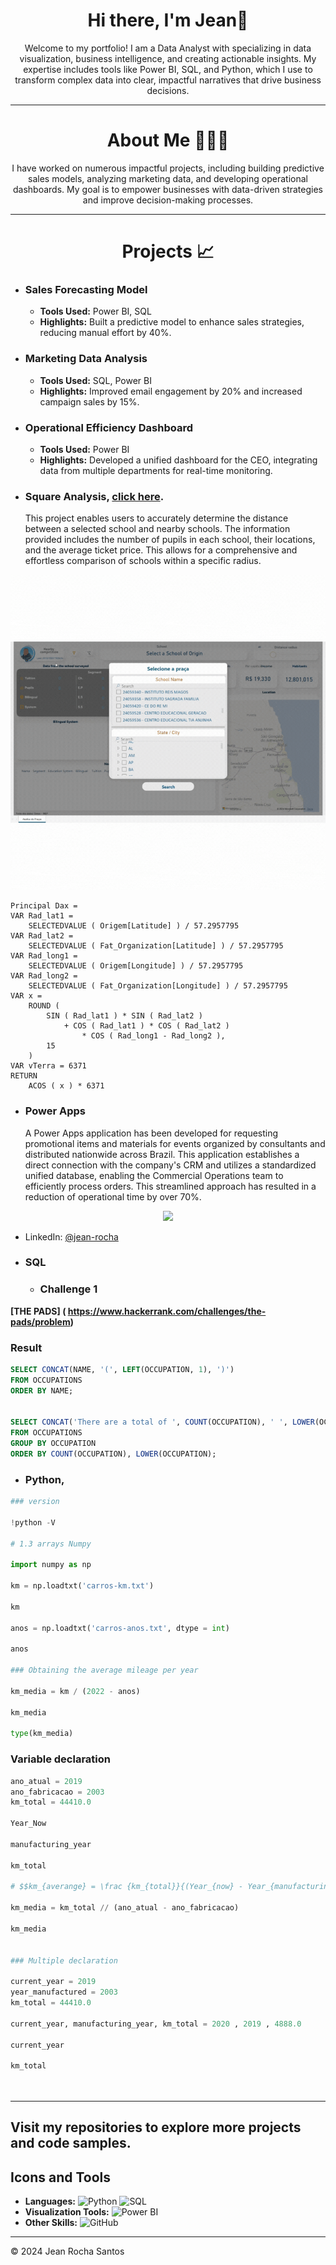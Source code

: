 <h1 align="center"> Hi there, I'm Jean👋</h1>

<div align="center"> Welcome to my portfolio! I am a Data Analyst with specializing in data visualization, business intelligence, and creating actionable insights. My expertise includes tools like Power BI, SQL, and Python, which I use to transform complex data into clear, impactful narratives that drive business decisions.</div>

---


<h1 align="center"> About Me 🙎🏽‍♂️ </h1>

<div align="center"> I have worked on numerous impactful projects, including building predictive sales models, analyzing marketing data, and developing operational dashboards. My goal is to empower businesses with data-driven strategies and improve decision-making processes.</div>

---

<h1 align="center"> Projects 📈 </h1>

- ### Sales Forecasting Model
  - **Tools Used:** Power BI, SQL
  - **Highlights:** Built a predictive model to enhance sales strategies, reducing manual effort by 40%.

- ### Marketing Data Analysis
  - **Tools Used:** SQL, Power BI
  - **Highlights:** Improved email engagement by 20% and increased campaign sales by 15%.

- ### Operational Efficiency Dashboard
  - **Tools Used:** Power BI
  - **Highlights:** Developed a unified dashboard for the CEO, integrating data from multiple departments for real-time monitoring.



- ### Square Analysis, **[click here](https://app.powerbi.com/reportEmbed?reportId=fc7abf58-d2d1-4802-9bfc-ccd80abb21ad&autoAuth=true&ctid=30cb66b6-2919-4c93-b208-6b8e8cefdd39/)**.
  This project enables users to accurately determine the distance between a selected school and nearby schools. The information provided includes the number of pupils in each school, their locations, and the average ticket price. This allows for a comprehensive and effortless comparison of schools within a specific radius.

<p align="center">
  <kbd>
    <img src="https://github.com/jean-rocha1/MyPortfolio/blob/main/Design%20sem%20nome.gif"></img>
  </kbd>
</p>

```DAX
Principal Dax = 
VAR Rad_lat1 =
    SELECTEDVALUE ( Origem[Latitude] ) / 57.2957795
VAR Rad_lat2 =
    SELECTEDVALUE ( Fat_Organization[Latitude] ) / 57.2957795
VAR Rad_long1 =
    SELECTEDVALUE ( Origem[Longitude] ) / 57.2957795
VAR Rad_long2 =
    SELECTEDVALUE ( Fat_Organization[Longitude] ) / 57.2957795
VAR x =
    ROUND (
        SIN ( Rad_lat1 ) * SIN ( Rad_lat2 )
            + COS ( Rad_lat1 ) * COS ( Rad_lat2 )
                * COS ( Rad_long1 - Rad_long2 ),
        15
    )
VAR vTerra = 6371
RETURN
    ACOS ( x ) * 6371

````
- ### Power Apps

  A Power Apps application has been developed for requesting promotional items and materials for events organized by consultants and distributed nationwide across Brazil. This application establishes a direct connection with the company's CRM and utilizes a standardized unified database, enabling the Commercial Operations team to efficiently process orders. This streamlined approach has resulted in a reduction of operational time by over 70%.

<p align="center">
  <kbd>
    <img src="https://github.com/jean-rocha1/MyPortfolio/blob/main/Design%20sem%20nome%20(1).gif"></img>
  </kbd>
</p>


- LinkedIn: [@jean-rocha](https://linkedin.com/in/jean-rocha)

- ### SQL 
  - ### Challenge 1 

**[THE PADS] ( https://www.hackerrank.com/challenges/the-pads/problem)**  

### Result
```SQL 
SELECT CONCAT(NAME, '(', LEFT(OCCUPATION, 1), ')')
FROM OCCUPATIONS
ORDER BY NAME;


SELECT CONCAT('There are a total of ', COUNT(OCCUPATION), ' ', LOWER(OCCUPATION), 's.')
FROM OCCUPATIONS
GROUP BY OCCUPATION
ORDER BY COUNT(OCCUPATION), LOWER(OCCUPATION);
```

- ### Python, 

```Python 
### version

!python -V

# 1.3 arrays Numpy

import numpy as np

km = np.loadtxt('carros-km.txt')

km

anos = np.loadtxt('carros-anos.txt', dtype = int)

anos

### Obtaining the average mileage per year

km_media = km / (2022 - anos)

km_media

type(km_media)

```

### Variable declaration


```Python 
ano_atual = 2019
ano_fabricacao = 2003
km_total = 44410.0

Year_Now

manufacturing_year

km_total

# $$km_{averange} = \frac {km_{total}}{(Year_{now} - Year_{manufacturing})}$$

km_media = km_total // (ano_atual - ano_fabricacao)

km_media


### Multiple declaration

current_year = 2019
year_manufactured = 2003
km_total = 44410.0

current_year, manufacturing_year, km_total = 2020 , 2019 , 4888.0

current_year

km_total




```
---
Visit my repositories to explore more projects and code samples.
---
## Icons and Tools

- **Languages:** ![Python](https://img.shields.io/badge/Python-3776AB?style=for-the-badge&logo=python&logoColor=white) ![SQL](https://img.shields.io/badge/SQL-316192?style=for-the-badge&logo=postgresql&logoColor=white)
- **Visualization Tools:** ![Power BI](https://img.shields.io/badge/PowerBI-F2C811?style=for-the-badge&logo=powerbi&logoColor=black)
- **Other Skills:** ![GitHub](https://img.shields.io/badge/GitHub-181717?style=for-the-badge&logo=github&logoColor=white)

---

&copy; 2024 Jean Rocha Santos
